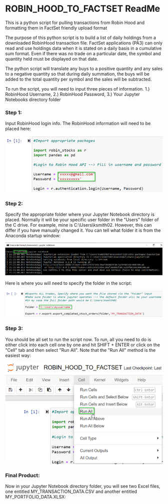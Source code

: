 # ROBIN_HOOD_TO_FACTSET ReadMe
This is a python script for pulling transactions from Robin Hood and formatting them in FactSet friendly upload format

The purpose of this python script is to build a list of daily holdings from a downloaded RobinHood transaction file. FactSet applications (PA3) can only read and use holdings data when it is stated on a daily basis in a cumulative sum format. Even if there was no trade on a particular date, the symbol and quantity held must be displayed on that date. 

The python script will translate any buys to a positive quantity and any sales to a negative quantity so that during daily summation, the buys will be added to the total quantity per symbol and the sales will be subtracted.

To run the script, you will need to input three pieces of information. 1.) RobinHood Username, 2.) RobinHood Password, 3.) Your Jupyter Notebooks directory folder 

### Step 1: 
Input RobinHood login info. The RobinHood information will need to be placed here:

![](images/RH_LOGIN.png)

### Step 2: 
Specify the appropriate folder where your Jupyter Notebook directory is placed. Normally it will be your specific user folder in the "Users" folder of the C drive. For example, mine is C:\Users\ksmith02. However, this can differ if you have manually changed it. You can tell what folder it is from the Anaconda startup window:

![](images/ANACONDA.png)

Here is where you will need to specify the folder in the script:

![](images/JUPYTER_FOLDER.png)

### Step 3:
You should be all set to run the script now. To run, all you need to do is either click into each cell one by one and hit SHIFT + ENTER or click on the "Cell" tab and then select "Run All". Note that the "Run All" method is the easiest way:

![](images/RUN_ALL.png)

### Final Product:
Now in your Jupyter Notebook directory folder, you will see two Excel files, one entitled MY_TRANSACTION_DATA.CSV and another entitled MY_PORTFOLIO_DATA.XLSX:


